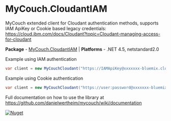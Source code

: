 # MyCouch.CloudantIAM #

MyCouch extended client for Cloudant authentication methods, supports IAM ApiKey or Cookie based legacy credentials: https://cloud.ibm.com/docs/Cloudant?topic=Cloudant-managing-access-for-cloudant

**Package** - [MyCouch.CloudantIAM](http://nuget.org/packages/mycouch.cloudantiam) | **Platforms** - .NET 4.5, netstandard2.0

Example using IAM authentication
```csharp
var client = new MyCouchCloudant("https://IAMApiKey@xxxxxxx-bluemix.cloudant.com", "mydb");
```

Example using Cookie authentication
```csharp
var client = new MyCouchCloudant("https://user:password@xxxxxxx-bluemix.cloudant.com", "mydb");
```

Full documentation on how to use the library at https://github.com/danielwertheim/mycouch/wiki/documentation 

[![Nuget](https://img.shields.io/nuget/v/mycouch.cloudantiam.svg)](https://www.nuget.org/packages/MyCouch.CloudantIAM/)
